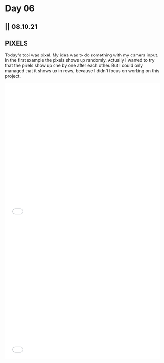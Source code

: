 # Day 06

## || 08.10.21

## PIXELS

Today's topi was pixel. My idea was to do something with my camera input.
In the first example the pixels shows up randomly. Actually I wanted to try that the pixels show up one by one after each other. But I could only managed that it shows up in rows, because I didn't focus on working on this project.

<iframe src="../content/day06/01/embed.html" width="100%" height="450" frameborder="no"></iframe>
<iframe src="../content/day06/02/embed.html" width="100%" height="450" frameborder="no"></iframe>
